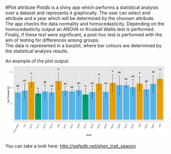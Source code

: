 #Plot attribute
Plotdb is a shiny app which performs a statistical analysis over a dataset and represents it graphically. 
The user can select and attribute and a year which will be determined by the choosen attribute.  
The app checks the data normality and homocedasticity. Depending on the homocedasticity output an ANOVA or Kruskall Wallis test is performed. Finally, if these test were significant, a post-hoc test is performed with the aim of testing for differences among groups.  
The data is represented in a barplot, where bar colours are determined by the statistical analysis results.


An example of the plot output:
![Alt text](../images/plotdb.png?raw=true)

You can take a look here: http://gefpdb.net/phen_trait_season
